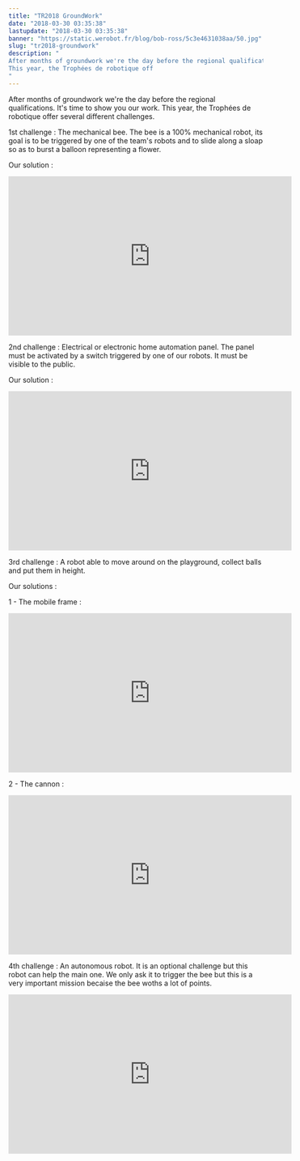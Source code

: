 ```yaml
---
title: "TR2018 GroundWork"
date: "2018-03-30 03:35:38"
lastupdate: "2018-03-30 03:35:38"
banner: "https://static.werobot.fr/blog/bob-ross/5c3e4631038aa/50.jpg"
slug: "tr2018-groundwork"
description: " 
After months of groundwork we're the day before the regional qualifications. It's time to show you our work.
This year, the Trophées de robotique off
"
---
```

After months of groundwork we're the day before the regional qualifications. It's time to show you our work.
This year, the Trophées de robotique offer several different challenges.


1st challenge : The mechanical bee.
The bee is a 100% mechanical robot, its goal is to be triggered by one of the team's robots and to slide along a sloap so as to burst a balloon representing a flower.

Our solution :
<iframe width="560" height="315" src="https://www.youtube-nocookie.com/embed/HjV52whU_pc" frameborder="0" allow="accelerometer; autoplay; encrypted-media; gyroscope; picture-in-picture" allowfullscreen></iframe>

2nd challenge : Electrical or electronic home automation panel.
The panel must be activated by a switch triggered by one of our robots. It must be visible to the public.

Our solution :
<iframe width="560" height="315" src="https://www.youtube-nocookie.com/embed/LN95MbQtZvA" frameborder="0" allow="accelerometer; autoplay; encrypted-media; gyroscope; picture-in-picture" allowfullscreen></iframe>

3rd challenge : A robot able to move around on the playground, collect balls and put them in height.

Our solutions :

1 - The mobile frame :
<iframe width="560" height="315" src="https://www.youtube-nocookie.com/embed/DCpf5XXGy_8" frameborder="0" allow="accelerometer; autoplay; encrypted-media; gyroscope; picture-in-picture" allowfullscreen></iframe>

2 - The cannon :
<iframe width="560" height="315" src="https://www.youtube-nocookie.com/embed/z89Iq816Kc0" frameborder="0" allow="accelerometer; autoplay; encrypted-media; gyroscope; picture-in-picture" allowfullscreen></iframe>

4th challenge : An autonomous robot.
It is an optional challenge but this robot can help the main one. We only ask it to trigger the bee but this is a very important mission becaise the bee woths a lot of points.

<iframe width="560" height="315" src="https://www.youtube-nocookie.com/embed/8yf1E5F2R10" frameborder="0" allow="accelerometer; autoplay; encrypted-media; gyroscope; picture-in-picture" allowfullscreen></iframe>


    